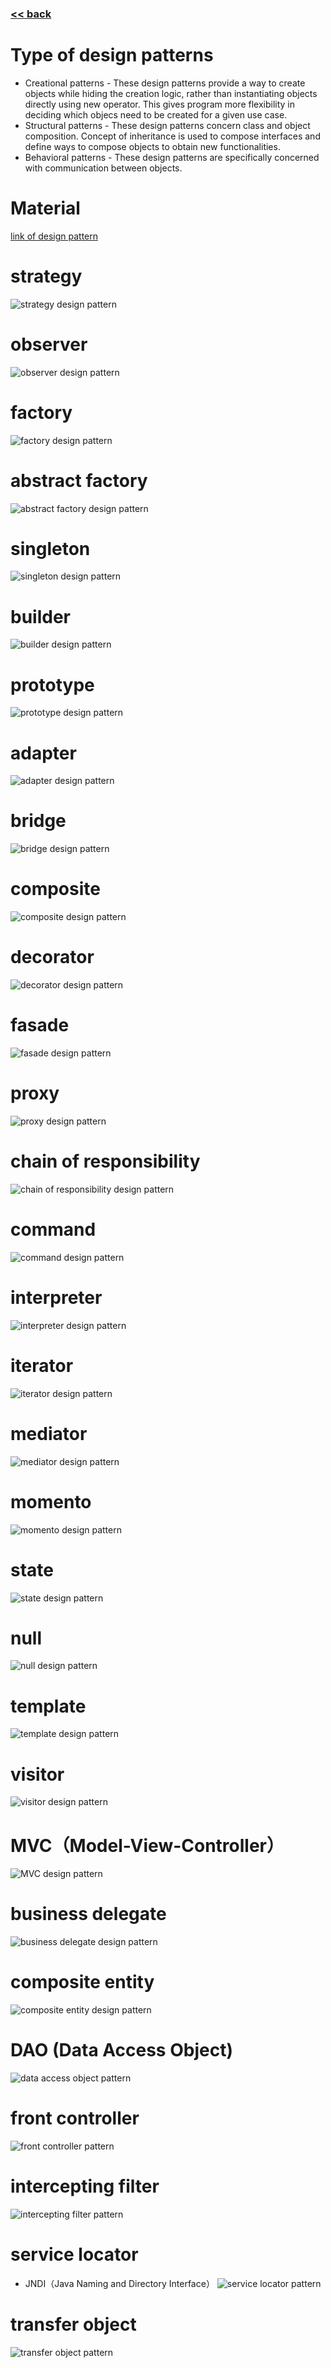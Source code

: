 ###  [<< back](./index.md)
# Type of design patterns
- Creational patterns - These design patterns provide a way to create objects while hiding the creation logic, rather than instantiating objects directly using new operator. This gives program more flexibility in deciding which objecs need to be created for a given use case.
- Structural patterns - These design patterns concern class and object composition. Concept of inheritance is used to compose interfaces and define ways to compose objects to obtain new functionalities.
- Behavioral patterns - These design patterns are specifically concerned with communication between objects.
# Material
[link of design pattern](https://www.tutorialspoint.com/design_pattern/observer_pattern.htm)
# strategy 
![strategy design pattern](./images/designpattern\strategy.png)
# observer 
![observer design pattern](./images/designpattern\observer.png)
# factory 
![factory design pattern](./images/designpattern\factory.png)
# abstract factory  
![abstract factory design pattern](./images/designpattern\abstractfactory.png)
# singleton
![singleton design pattern](./images/designpattern\singleton.png)
# builder
![builder design pattern](./images/designpattern\builder.png)
# prototype
![prototype design pattern](./images/designpattern\prototype.png)
# adapter
![adapter design pattern](./images/designpattern\adapter.png)
# bridge
![bridge design pattern](./images/designpattern\bridge.png)
# composite
![composite design pattern](./images/designpattern\composite.png)
# decorator
![decorator design pattern](./images/designpattern\decorator.png)
# fasade
![fasade design pattern](./images/designpattern\fasade.png)
# proxy
![proxy design pattern](./images/designpattern\proxy.png)
# chain of responsibility
![chain of responsibility design pattern](./images/designpattern\chainOfResponsibility.png)
# command
![command design pattern](./images/designpattern\command.png)
# interpreter
![interpreter design pattern](./images/designpattern\interpreter.png)
# iterator
![iterator design pattern](./images/designpattern\iterator.png)
# mediator
![mediator design pattern](./images/designpattern\mediator.png)
# momento
![momento design pattern](./images/designpattern\momento.png)
# state
![state design pattern](./images/designpattern\state.png)
# null
![null design pattern](./images/designpattern\null.png)
# template
![template design pattern](./images/designpattern\template.png)
# visitor
![visitor design pattern](./images/designpattern\visitor.png)
# MVC（Model-View-Controller）
![MVC design pattern](./images/designpattern\MVC.png)
# business delegate
![business delegate design pattern](./images/designpattern\businessdelegate.png)
# composite entity
![composite entity design pattern](./images/designpattern\compositeentity.png)
# DAO (Data Access Object)
![data access object pattern](./images/designpattern\dao.png)
# front controller
![front controller pattern](./images/designpattern\frontcontroller.png)
# intercepting filter
![intercepting filter pattern](./images/designpattern\interceptingfilter.png)
# service locator 
- JNDI（Java Naming and Directory Interface）
![service locator pattern](./images/designpattern\servicelocator.png)
# transfer object 
![transfer object pattern](./images/designpattern\transferobject.png)